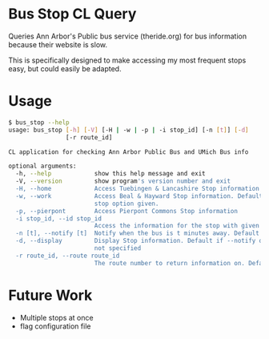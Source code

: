 # Bus Stop CL Query

Queries Ann Arbor's Public bus service (theride.org) for bus information because their website is slow.

This is specifically designed to make accessing my most frequent stops easy, but could easily be adapted.

# Usage

```bash
$ bus_stop --help
usage: bus_stop [-h] [-V] [-H | -w | -p | -i stop_id] [-n [t]] [-d]
                [-r route_id]

CL application for checking Ann Arbor Public Bus and UMich Bus info

optional arguments:
  -h, --help            show this help message and exit
  -V, --version         show program's version number and exit
  -H, --home            Access Tuebingen & Lancashire Stop information
  -w, --work            Access Beal & Hayward Stop information. Default if no
                        stop option given.
  -p, --pierpont        Access Pierpont Commons Stop information
  -i stop_id, --id stop_id
                        Access the information for the stop with given id
  -n [t], --notify [t]  Notify when the bus is t minutes away. Default t=6
  -d, --display         Display Stop information. Default if --notify option
                        not specified
  -r route_id, --route route_id
                        The route number to return information on. Default = 22
```

# Future Work

- Multiple stops at once
- flag configuration file


